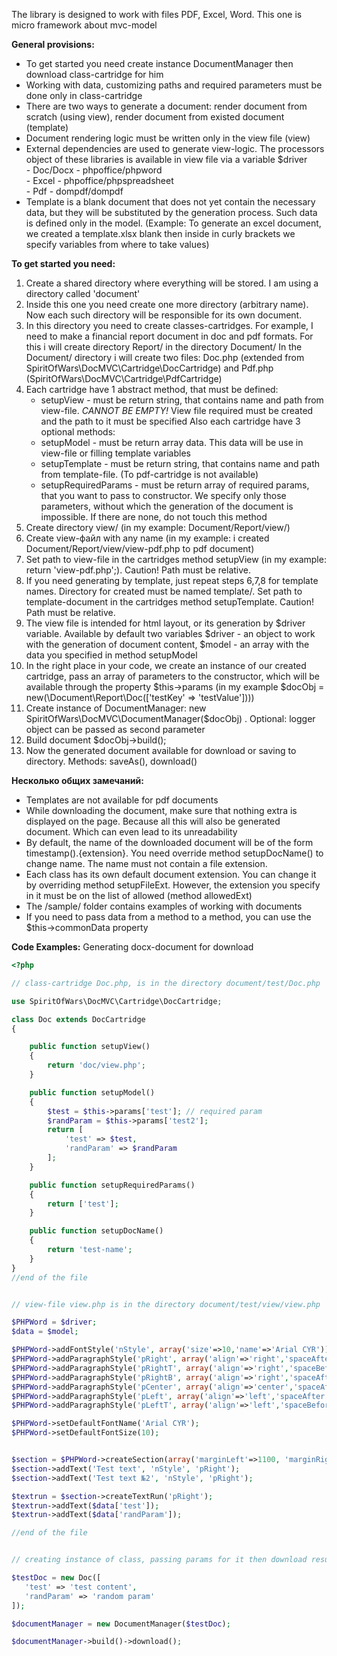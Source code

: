 The library is designed to work with files PDF, Excel, Word.
This one is micro framework about mvc-model

**General provisions:**
- To get started you need create instance DocumentManager then download class-cartridge for him
- Working with data, customizing paths and required parameters must be done only in class-cartridge
- There are two ways to generate a document: render document from scratch (using view), render document from existed document (template)
- Document rendering logic must be written only in the view file (view)
- External dependencies are used to generate view-logic. The processors object of these libraries is available in
view file via a variable $driver  
       - Doc/Docx - phpoffice/phpword  
       - Excel - phpoffice/phpspreadsheet  
       - Pdf - dompdf/dompdf
- Template is a blank document that does not yet contain the necessary data, but they will be substituted by the
generation process. Such data is defined only in the model. (Example: To generate an excel document, we created a 
template.xlsx blank then inside in curly brackets we specify variables from where to take values)


**To get started you need:**
1) Create a shared directory where everything will be stored. I am using a directory called 'document'
2) Inside this one you need create one more directory (arbitrary name). Now each such directory will be responsible for 
its own document.
3) In this directory you need to create classes-cartridges.
For example, I need to make a financial report document in doc and pdf formats.
For this i will create directory Report/ in the directory Document/
In the Document/ directory i will create two files: Doc.php (extended from SpiritOfWars\DocMVC\Cartridge\DocCartridge) 
and Pdf.php (SpiritOfWars\DocMVC\Cartridge\PdfCartridge)
4) Each cartridge have 1 abstract method, that must be defined:
    - setupView - must be return string, that contains name and path from view-file. _CANNOT BE EMPTY!_ View file required
must be created and the path to it must be specified
   Also each cartridge have 3 optional methods:
    - setupModel - must be return array data. This data will be use in view-file or filling template variables
    - setupTemplate - must be return string, that contains name and path from template-file. (To pdf-cartridge is not available)
    - setupRequiredParams - must be return array of required params, that you want to pass to constructor.
     We specify only those parameters, without which the generation of the document is impossible. If there are none, 
do not touch this method
5) Create directory view/ (in my example: Document/Report/view/)
6) Create view-файл with any name (in my example: i created Document/Report/view/view-pdf.php to pdf document)
7) Set path to view-file in the cartridges method setupView (in my example: return 'view-pdf.php';).
Caution! Path must be relative.
8) If you need generating by template, just repeat steps 6,7,8 for template names. Directory for created must be named template/. 
Set path to template-document in the cartridges method setupTemplate. Caution! Path must be relative.
9) The view file is intended for html layout, or its generation by $driver variable. Available by default
two variables $driver - an object to work with the generation of document content, $model - an array with the data you 
specified in method setupModel
10) In the right place in your code, we create an instance of our created cartridge, pass an array of parameters to the constructor,
which will be available through the property $this->params (in my example $docObj = new(\Document\Report\Doc(['testKey' => 'testValue'])))
11) Create instance of DocumentManager: new SpiritOfWars\DocMVC\DocumentManager($docObj) . Optional: logger object can 
be passed as second parameter
12) Build document $docObj->build();
13) Now the generated document available for download or saving to directory. Methods: saveAs(), download()


**Несколько общих замечаний:**

 - Templates are not available for pdf documents
 - While downloading the document, make sure that nothing extra is displayed on the page. Because all this will also be
generated document. Which can even lead to its unreadability
 - By default, the name of the downloaded document will be of the form timestamp().{extension}. You need override method 
 setupDocName() to change name. The name must not contain a file extension.
 - Each class has its own default document extension. You can change it by overriding method setupFileExt.
 However, the extension you specify in it must be on the list of allowed (method allowedExt)
 - The /sample/ folder contains examples of working with documents
 - If you need to pass data from a method to a method, you can use the $this->commonData property
 
 
 **Code Examples:**
 Generating docx-document for download
 
 ```php
 <?php
 
 // class-cartridge Doc.php, is in the directory document/test/Doc.php
 
 use SpiritOfWars\DocMVC\Cartridge\DocCartridge;
 
 class Doc extends DocCartridge
 {
 
     public function setupView()
     {
         return 'doc/view.php';
     }
 
     public function setupModel()
     {
         $test = $this->params['test']; // required param
         $randParam = $this->params['test2'];
         return [
             'test' => $test,
             'randParam' => $randParam
         ];
     }
 
     public function setupRequiredParams()
     {
         return ['test'];
     }
 
     public function setupDocName()
     {
         return 'test-name';
     }
 }
 //end of the file
 
 
 // view-file view.php is in the directory document/test/view/view.php
 
 $PHPWord = $driver;
 $data = $model;
 
 $PHPWord->addFontStyle('nStyle', array('size'=>10,'name'=>'Arial CYR'));
 $PHPWord->addParagraphStyle('pRight', array('align'=>'right','spaceAfter'=>0));
 $PHPWord->addParagraphStyle('pRightT', array('align'=>'right','spaceBefore'=>400,'spaceAfter'=>0));
 $PHPWord->addParagraphStyle('pRightB', array('align'=>'right','spaceAfter'=>400,'spaceAfter'=>0));
 $PHPWord->addParagraphStyle('pCenter', array('align'=>'center','spaceAfter'=>0));
 $PHPWord->addParagraphStyle('pLeft', array('align'=>'left','spaceAfter'=>0));
 $PHPWord->addParagraphStyle('pLeftT', array('align'=>'left','spaceBefore'=>400,'spaceAfter'=>0));
 
 $PHPWord->setDefaultFontName('Arial CYR');
 $PHPWord->setDefaultFontSize(10);
 
 
 $section = $PHPWord->createSection(array('marginLeft'=>1100, 'marginRight'=>1100, 'marginTop'=>1100, 'marginBottom'=>1100));
 $section->addText('Test text', 'nStyle', 'pRight');
 $section->addText('Test text №2', 'nStyle', 'pRight');
 
 $textrun = $section->createTextRun('pRight');
 $textrun->addText($data['test']);
 $textrun->addText($data['randParam']);
 
 //end of the file
 
 
 // creating instance of class, passing params for it then download result document
 
 $testDoc = new Doc([
    'test' => 'test content',
    'randParam' => 'random param'
 ]);

 $documentManager = new DocumentManager($testDoc);

 $documentManager->build()->download();